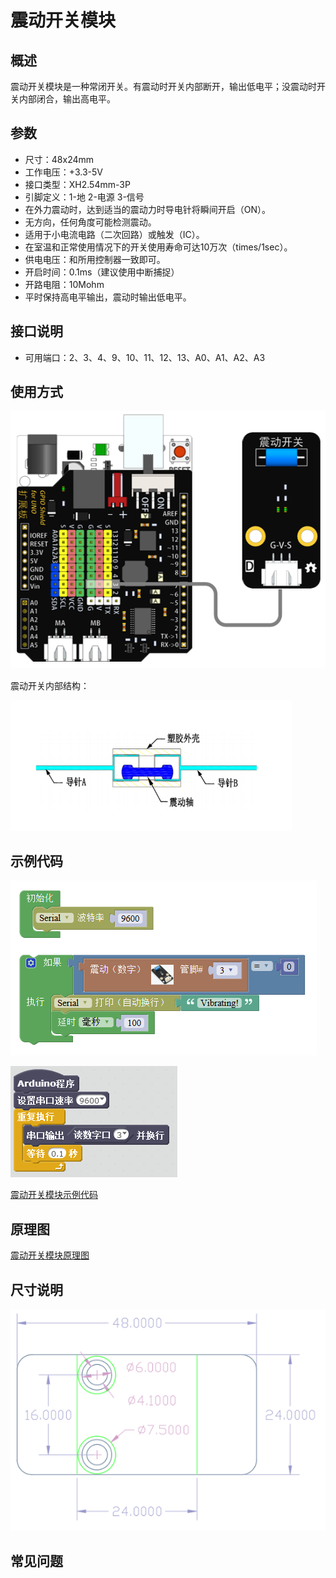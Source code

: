 # 震动开关模块

## 概述

震动开关模块是一种常闭开关。有震动时开关内部断开，输出低电平；没震动时开关内部闭合，输出高电平。

## 参数

* 尺寸：48x24mm
* 工作电压：+3.3-5V
* 接口类型：XH2.54mm-3P
* 引脚定义：1-地 2-电源 3-信号
* 在外力震动时，达到适当的震动力时导电针将瞬间开启（ON）。
* 无方向，任何角度可能检测震动。
* 适用于小电流电路（二次回路）或触发（IC）。
* 在室温和正常使用情况下的开关使用寿命可达10万次（times/1sec）。
* 供电电压：和所用控制器一致即可。
* 开启时间：0.1ms（建议使用中断捕捉）
* 开路电阻：10Mohm
* 平时保持高电平输出，震动时输出低电平。

## 接口说明

* 可用端口：2、3、4、9、10、11、12、13、A0、A1、A2、A3

## 使用方式

![](../../.gitbook/assets/arduino-17.png)

震动开关内部结构：

![](../../.gitbook/assets/arduino-45.png)

## 示例代码

![](../../.gitbook/assets/arduino-79.png)

![](../../.gitbook/assets/arduino-46.png)

[震动开关模块示例代码](http://www.haohaodada.com/show.php?id=956409)

## 原理图

[震动开关模块原理图](https://github.com/Haohaodada-official/haohaodada-docs/blob/master/原理图/震动开关模块.pdf)

## 尺寸说明

![](../../.gitbook/assets/arduino-01.png)

## 常见问题

